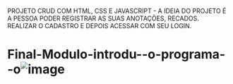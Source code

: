 PROJETO CRUD COM HTML, CSS E JAVASCRIPT - A IDEIA DO PROJETO É A PESSOA PODER REGISTRAR AS SUAS ANOTAÇÕES, RECADOS.
REALIZAR O CADASTRO E DEPOIS ACESSAR COM SEU LOGIN.

# Final-Modulo-introdu--o-programa--o![image](https://user-images.githubusercontent.com/94811661/197411902-a281c988-56ef-4847-8b02-2028d5ddea4e.png)
